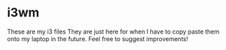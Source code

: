 # i3wm
These are my i3 files
They are just here for when I have to copy paste them onto my laptop in the future.
Feel free to suggest improvements!
